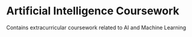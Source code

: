 # Artificial Intelligence Coursework

Contains extracurricular coursework related to AI and Machine Learning
